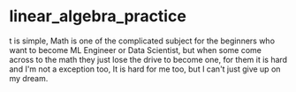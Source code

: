 # linear_algebra_practice
t is simple, Math is one of the complicated subject for the beginners who want to become ML Engineer or Data Scientist, but when some come across to the math they just lose the drive to become one, for them it is hard and I'm not a exception too, It is hard for me too, but I can't just give up on my dream.
